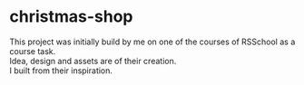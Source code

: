 # christmas-shop

This project was initially build by me on one of the courses of RSSchool as a course task. \
Idea, design and assets are of their creation. \
I built from their inspiration.
